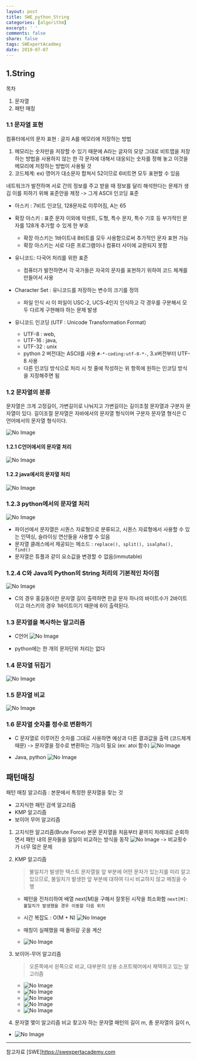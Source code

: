 ```yaml
---
layout: post
title: SWE_python_String
categories: [algorithm]
excerpt: ' '
comments: false
share: false
tags: SWExpertAcadmey
date: 2019-07-07
---
```


## 1.String

목차

1. 문자열
2. 패턴 매칭

### 1.1 문자열 표현

컴퓨터에서의 문자 표현 : 글자 A를 메모리에 저장하는 방법

1. 메모리는 숫자만을 저장할 수 있기 때문에 A라는 글자의 모양 그대로 비트맵을 저장하는 방법을 사용하지 않는 한 각 문자에 대해서 대응되는 숫자를 정해 놓고 이것을 메모리에 저장하는 방법이 사용될 것
2. 코드체계: ex) 영어가 대소문자 합쳐서 52이므로 6비트면 모두 표현할 수 있음

네트워크가 발전하며 서로 간의 정보를 주고 받을 때 정보를 달리 해석한다는 문제가 생김
이를 피하기 위해 표준안을 제정 -> 그게 ASCII 인코딩 표준

- 아스키 : 7비트 인코딩, 128문자로 이루어짐, A는 65

- 확장 아스키 : 표준 문자 이외에 악센트, 도형, 특수 문자, 특수 기호 등 부가적인 문자를 128개 추가할 수 있게 한 부호

  - 확장 아스키는 1바이트내 8비트를 모두 사용함으로써 추가적인 문자 표현 가능
  - 확장 아스키는 서로 다른 프로그램이나 컴퓨터 사이에 교환되지 못함

- 유니코드: 다국어 처리를 위한 표준
  - 컴퓨터가 발전하면서 각 국가들은 자국의 문자를 표현하기 위하여 코드 체계를 만들어서 사용
- Character Set : 유니코드를 저장하는 변수의 크기를 정의
  - 파일 인식 시 이 파일이 USC-2, UCS-4인지 인식하고 각 경우를 구분해서 모두 다르게 구현해야 하는 문제 발생
- 유니코드 인코딩 (UTF : Unicode Transformation Format)
  - UTF-8 : web,
  - UTF-16 : java,
  - UTF-32 : unix
  - python 2 버전대는 ASCII를 사용 `#-*-coding:utf-8-*-`, 3.x버전부터 UTF-8 사용
  - 다른 인코딩 방식으로 처리 시 첫 줄에 작성하는 위 항목에 원하는 인코딩 방식을 지정해주면 됨

### 1.2 문자열의 분류

문자열은 크게 고정길이, 가변길이로 나눠지고
가변길이는 길이조절 문자열과 구분자 문자열이 있다.
길이조절 문자열은 자바에서의 문자열 형식이며
구분자 문자열 형식은 C언어에서의 문자열 형식이다.

![No Image](/assets/posts/20190707/1.png)

#### 1.2.1 C언어에서의 문자열 처리

![No Image](/assets/posts/20190707/2.png)

#### 1.2.2 java에서의 문자열 처리

![No Image](/assets/posts/20190707/3.png)

### 1.2.3 python에서의 문자열 처리

![No Image](/assets/posts/20190707/4.png)

- 파이선에서 문자열은 시퀀스 자료형으로 분류되고, 시퀀스 자료형에서 사용할 수 있는 인덱싱, 슬라이싱 연산들을 사용할 수 있음
- 문자열 클래스에서 제공되는 메소드 : `replace(), split(), isalpha(), find()`
- 문자열은 튜플과 같이 요소값을 변경할 수 없음(immutable)

### 1.2.4 C와 Java의 Python의 String 처리의 기본적인 차이점

![No Image](/assets/posts/20190707/5.png)

- C의 경우 홍길동이란 문자열 길이 출력하면 한글 문자 하나의 바이트수가 2바이트이고 아스키의 경우 1바이트이기 때문에 6이 출력된다.

### 1.3 문자열을 복사하는 알고리즘

- C언어
  ![No Image](/assets/posts/20190707/6.png)

- python에는 한 개의 문자단위 처리는 없다

### 1.4 문자열 뒤집기

![No Image](/assets/posts/20190707/7.png)

### 1.5 문자열 비교

![No Image](/assets/posts/20190707/8.png)

### 1.6 문자열 숫자를 정수로 변환하기

- C
  문자열로 이루어진 숫자를 그대로 사용하면 예상과 다른 결과값을 출력 (코드체계 때문)
  -> 문자열을 정수로 변환하는 기능이 필요 (ex: atoi 함수)
  ![No Image](/assets/posts/20190707/9.png)

- Java, python
  ![No Image](/assets/posts/20190707/10.png)

## 패턴매칭

패턴 매칭 알고리즘 : 본문에서 특정한 문자열을 찾는 것

- 고지식한 패턴 검색 알고리즘
- KMP 알고리즘
- 보이어 무어 알고리즘

1. 고지식한 알고리즘(Brute Force)
   본문 문자열을 처음부터 끝까지 차례대로 순회하면서 패턴 내의 문자들을 일일이 비교하는 방식을 동작
   ![No Image](/assets/posts/20190707/11.png)
   -> 비교횟수가 너무 많은 문제

2. KMP 알고리즘

   > 불일치가 발생한 텍스트 문자열읠 앞 부분에 어떤 문자가 있는지를 미리 알고 있으므로, 불일치가 발생한 앞 부분에 대하여 다시 비교하지 않고 매칭을 수행

   - 패턴을 전처리하여 배열 next[M]을 구해서 잘못된 시작을 최소화함
     `next[M]: 불일치가 발생했을 경우 이동할 다음 위치`
   - 시간 복잡도 : O(M + N)
     ![No Image](/assets/posts/20190707/12.png)

   - 매칭이 실패했을 때 돌아갈 곳을 계산
   - ![No Image](/assets/posts/20190707/13.png)

3. 보이어-무어 알고리즘

   > 오른쪽에서 왼쪽으로 비교, 대부분의 상용 소프트웨어에서 채택하고 있는 알고리즘

   - ![No Image](/assets/posts/20190707/14.png)
   - ![No Image](/assets/posts/20190707/15.png)
   - ![No Image](/assets/posts/20190707/16.png)
   - ![No Image](/assets/posts/20190707/17.png)
   - ![No Image](/assets/posts/20190707/18.png)

4. 문자열 맻이 알고리즘 비교
   찾고자 하는 문자열 패턴의 길이 m, 총 문자열의 길이 n,

- ![No Image](/assets/posts/20190707/19.png)

---

참고자료
[SWE]<https://swexpertacademy.com>
